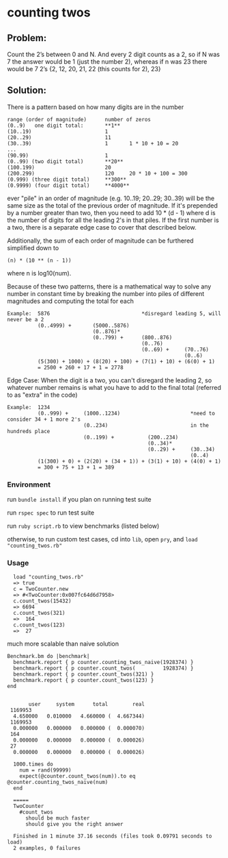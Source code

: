 # counting twos

## Problem: 
Count the 2’s between 0 and N.  And every 2 digit counts as a 2, so if N was 7 
the answer would be 1 (just the number 2), whereas if n was 23 there would be 7 2’s 
{2, 12, 20, 21, 22 (this counts for 2), 23}

## Solution:

There is a pattern based on how many digits are in the number 

```
range (order of magnitude)      number of zeros
(0..9)   one digit total:       **1**
(10..19)                        1       
(20..29)                        11
(30..39)                        1       1 * 10 + 10 = 20
...
(90.99)                         1
(0..99) (two digit total)       **20**
(100.199)                       20
(200.299)                       120     20 * 10 + 100 = 300
(0.999) (three digit total)     **300**
(0.9999) (four digit total)     **4000**
```

ever "pile" in an order of magnitude (e.g. 10..19; 20..29; 30..39) will be the same
size as the total of the previous order of magnitude. If it's prepended by a number 
greater than two, then you need to add 10 * (d - 1) where d is the number of digits 
for all the leading 2's in that piles. If the first number is a two, there is a separate
edge case to cover that described below.

Additionally, the sum of each order of magnitude can be furthered simplified down to 

```(n) * (10 ** (n - 1))``` 

where n is log10(num). 

Because of these two patterns, there is a mathematical way to solve any number 
in constant time by breaking the number into piles of different magnitudes
and computing the total for each

```
Example:  5876                              *disregard leading 5, will never be a 2
          (0..4999) +       (5000..5876)
                            (0..876)*
                            (0..799) +      (800..876)
                                            (0..76)
                                            (0..69) +     (70..76)
                                                          (0..6)
          (5(300) + 1000) + (8(20) + 100) + (7(1) + 10) + (6(0) + 1)
          = 2500 + 260 + 17 + 1 = 2778
```

Edge Case: When the digit is a two, you can't disregard the leading 2, so whatever 
number remains is what you have to add to the final total (referred to as "extra" in the code)

```
Example:  1234
          (0..999) +     (1000..1234)                       *need to consider 34 + 1 more 2's
                         (0..234)                           in the hundreds place
                         (0..199) +           (200..234)
                                              (0..34)*
                                              (0..29) +     (30..34)
                                                            (0..4)
          (1(300) + 0) + (2(20) + (34 + 1)) + (3(1) + 10) + (4(0) + 1)
          = 300 + 75 + 13 + 1 = 389
```

### Environment

run ```bundle install``` if you plan on running test suite

run ```rspec spec``` to run test suite

run ```ruby script.rb``` to view benchmarks (listed below)

otherwise, to run custom test cases, cd into ```lib```, open ```pry```, and ```load "counting_twos.rb"```

### Usage

```
  load "counting_twos.rb"
  => true
  c = TwoCounter.new
  => #<TwoCounter:0x007fc64d6d7958>
  c.count_twos(15432)
  => 6694
  c.count_twos(321)
  =>  164
  c.count_twos(123)
  =>  27
```

much more scalable than naive solution

```
Benchmark.bm do |benchmark|
  benchmark.report { p counter.counting_twos_naive(1928374) }
  benchmark.report { p counter.count_twos(         1928374) }
  benchmark.report { p counter.count_twos(321) }
  benchmark.report { p counter.count_twos(123) }
end


       user     system      total        real
 1169953
  4.650000   0.010000   4.660000 (  4.667344)
 1169953
  0.000000   0.000000   0.000000 (  0.000070)
 164
  0.000000   0.000000   0.000000 (  0.000026)
 27
  0.000000   0.000000   0.000000 (  0.000026)
```

```
  1000.times do
    num = rand(99999)
    expect(@counter.count_twos(num)).to eq @counter.counting_twos_naive(num)
  end
  
  =====
  TwoCounter
    #count_twos
      should be much faster
      should give you the right answer

  Finished in 1 minute 37.16 seconds (files took 0.09791 seconds to load)
  2 examples, 0 failures
```
